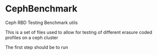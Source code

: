 # CephBenchmark
Ceph RBD Testing Benchmark utils

This is a set of files used to allow for testing of different erasure coded profiles on a ceph cluster

The first step should be to run 
